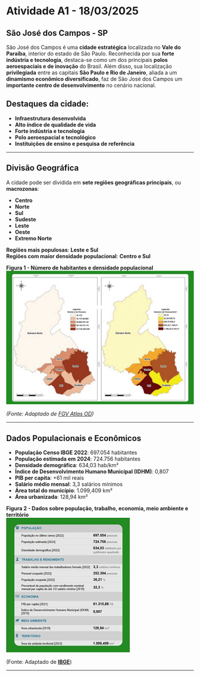 # Atividade A1 - 18/03/2025

## São José dos Campos - SP

São José dos Campos é uma **cidade estratégica** localizada no **Vale do Paraíba**, interior do estado de São Paulo. Reconhecida por sua **forte indústria e tecnologia**, destaca-se como um dos principais **polos aeroespaciais e de inovação** do Brasil. Além disso, sua localização **privilegiada** entre as capitais **São Paulo e Rio de Janeiro**, aliada a um **dinamismo econômico diversificado**, faz de São José dos Campos um **importante centro de desenvolvimento** no cenário nacional.

## **Destaques da cidade:**  
- **Infraestrutura desenvolvida** 
- **Alto índice de qualidade de vida** 
- **Forte indústria e tecnologia**
- **Polo aeroespacial e tecnológico** 
- **Instituições de ensino e pesquisa de referência**  

---

## Divisão Geográfica  

A cidade pode ser dividida em **sete regiões geográficas principais**, ou **macrozonas**:  

- **Centro**  
- **Norte**  
- **Sul**  
- **Sudeste**  
- **Leste**  
- **Oeste**  
- **Extremo Norte**  

**Regiões mais populosas**: **Leste e Sul**  
**Regiões com maior densidade populacional**: **Centro e Sul**  

**Figura 1 - Número de habitantes e densidade populacional**  
![Figura 1 - Número de habitantes e densidade populacional](assets/figura1.jpg)  

*(Fonte: Adaptado de [FGV Atlas OD](https://www.sjc.sp.gov.br/media/56152/atlas_origem_destino_baixa_res.pdf))*  

---

## Dados Populacionais e Econômicos  
  
- **População Censo IBGE 2022**: 697.054 habitantes  
- **População estimada em 2024**: 724.756 habitantes  
- **Densidade demográfica**: 634,03 hab/km²   
- **Índice de Desenvolvimento Humano Municipal (IDHM)**: 0,807  
- **PIB per capita**: +61 mil reais  
- **Salário médio mensal**: 3,3 salários mínimos    
- **Área total do município**: 1.099,409 km²  
- **Área urbanizada**: 128,94 km²

**Figura 2 - Dados sobre população, trabalho, economia, meio ambiente e território**  
![Figura 2 - Dados sobre população, trabalho, economia, meio ambiente e território](assets/figura2.jpg)  

(Fonte: Adaptado de **[IBGE](https://cidades.ibge.gov.br/brasil/sp/sao-jose-dos-campos/panorama)**)


---





